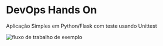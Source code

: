 # DevOps Hands On
Aplicação Simples em Python/Flask com teste usando Unittest

![fluxo de trabalho de exemplo](https://github.com/carlatiemi/devopslab/actions/workflows/pipeline.yml/badge.svg)
